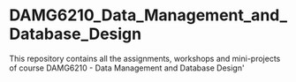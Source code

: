 # DAMG6210_Data_Management_and_Database_Design
This repository contains all the assignments, workshops and mini-projects of course DAMG6210 - Data Management and Database Design'
